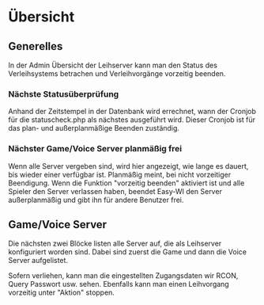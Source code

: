 # Übersicht

## Generelles

In der Admin Übersicht der Leihserver kann man den Status des Verleihsystems betrachen und Verleihvorgänge vorzeitig beenden.

### Nächste Statusüberprüfung

Anhand der Zeitstempel in der Datenbank wird errechnet, wann der Cronjob für die statuscheck.php als nächstes ausgeführt wird. Dieser Cronjob ist für das plan- und außerplanmäßige Beenden zuständig.

### Nächster Game/Voice Server planmäßig frei

Wenn alle Server vergeben sind, wird hier angezeigt, wie lange es dauert, bis wieder einer verfügbar ist.
Planmäßig meint, bei nicht vorzeitiger Beendigung. Wenn die Funktion "vorzeitig beenden" aktiviert ist und alle Spieler den Server verlassen haben, beendet Easy-WI den Server außerplanmäßig und gibt ihn für andere Benutzer frei.

## Game/Voice Server

Die nächsten zwei Blöcke listen alle Server auf, die als Leihserver konfiguriert worden sind. Dabei sind zuerst die Game und dann die Voice Server aufgelistet.

Sofern verliehen, kann man die eingestellten Zugangsdaten wir RCON, Query Passwort usw. sehen.
Ebenfalls kann man einen Leihvorgang vorzeitig unter "Aktion" stoppen.
